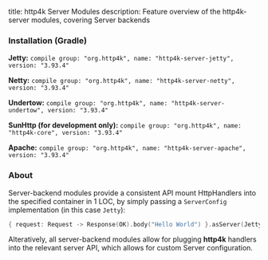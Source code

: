 title: http4k Server Modules
description: Feature overview of the http4k-server modules, covering Server backends

### Installation (Gradle)
**Jetty:** ```compile group: "org.http4k", name: "http4k-server-jetty", version: "3.93.4"```

**Netty:** ```compile group: "org.http4k", name: "http4k-server-netty", version: "3.93.4"```

**Undertow:** ```compile group: "org.http4k", name: "http4k-server-undertow", version: "3.93.4"```

**SunHttp (for development only):** ```compile group: "org.http4k", name: "http4k-core", version: "3.93.4"```

**Apache:** ```compile group: "org.http4k", name: "http4k-server-apache", version: "3.93.4"```

### About
Server-backend modules provide a consistent API mount HttpHandlers into the specified container in 1 LOC, by simply passing a `ServerConfig` implementation (in this case `Jetty`):

```kotlin
{ request: Request -> Response(OK).body("Hello World") }.asServer(Jetty(8000)).start().block()
```
Alteratively, all server-backend modules allow for plugging **http4k** handlers into the relevant server API, which allows for custom Server configuration.

